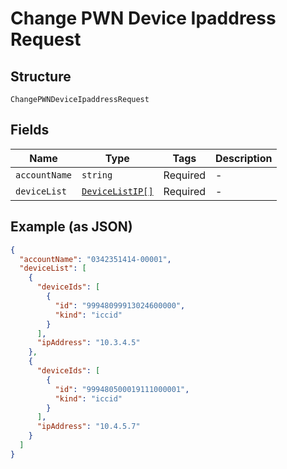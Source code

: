 
# Change PWN Device Ipaddress Request

## Structure

`ChangePWNDeviceIpaddressRequest`

## Fields

| Name | Type | Tags | Description |
|  --- | --- | --- | --- |
| `accountName` | `string` | Required | - |
| `deviceList` | [`DeviceListIP[]`](../../doc/models/device-list-ip.md) | Required | - |

## Example (as JSON)

```json
{
  "accountName": "0342351414-00001",
  "deviceList": [
    {
      "deviceIds": [
        {
          "id": "99948099913024600000",
          "kind": "iccid"
        }
      ],
      "ipAddress": "10.3.4.5"
    },
    {
      "deviceIds": [
        {
          "id": "999480500019111000001",
          "kind": "iccid"
        }
      ],
      "ipAddress": "10.4.5.7"
    }
  ]
}
```

